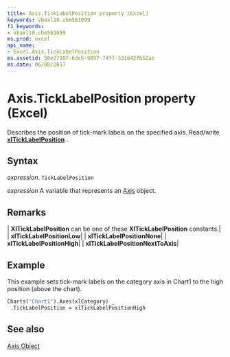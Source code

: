```yaml
---
title: Axis.TickLabelPosition property (Excel)
keywords: vbaxl10.chm561099
f1_keywords:
- vbaxl10.chm561099
ms.prod: excel
api_name:
- Excel.Axis.TickLabelPosition
ms.assetid: 50e27107-6dc5-9097-74f7-331642fb52ac
ms.date: 06/08/2017
---
```



# Axis.TickLabelPosition property (Excel)

Describes the position of tick-mark labels on the specified axis. Read/write  **[xlTickLabelPosition](Excel.XlTickLabelPosition.md)** .


## Syntax

 _expression_. `TickLabelPosition`

 _expression_ A variable that represents an [Axis](Excel.Axis-graph-object.md) object.


## Remarks





| **XlTickLabelPosition** can be one of these **XlTickLabelPosition** constants.|
| **xlTickLabelPositionLow**|
| **xlTickLabelPositionNone**|
| **xlTickLabelPositionHigh**|
| **xlTickLabelPositionNextToAxis**|

## Example

This example sets tick-mark labels on the category axis in Chart1 to the high position (above the chart).


```vb
Charts("Chart1").Axes(xlCategory) _ 
 .TickLabelPosition = xlTickLabelPositionHigh
```


## See also


[Axis Object](Excel.Axis(object).md)

